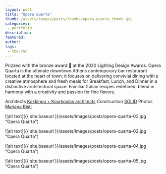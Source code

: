 ```yaml
---
layout: post
title: "Opera Quarta"
thumb: /assets/images/posts/thumbs/opera-quarta_thumb.jpg
categories:
 - portfolio
description:
featured:
author: 
tags:
 - the-fun
---
```


Prizzed with the bronze award 🥉 at the 2020 Lighting Design Awards. Opera Quarta is the ultimate downtown Athens contemporary bar restaurant located at the heart of town; it focuses on delivering convivial dining with a creative atmosphere and fresh meals for Breakfast, Lunch, and Dinner in a distinctive architectural space. Familiar Italian recipes redefined, blend in harmony with a creativity and passion for fine flavors.

<p class="credits">
    <span class="title">Architects</span>
        <span class="contributor"><a href="http://www.kokkinoukourkoulas.com/en/">Kokkinou + Kourkoulas architects</a></span>
    <span class="title">Construction</span>
        <span class="contributor"><a href="https://www.solid.com.gr/">SOLID</a></span>
    <span class="title">Photos</span>
        <span class="contributor"><a href="https://www.marianabisti.com/">Mariana Bisti</a></span>
</p>

![alt text]({{ site.baseurl }}/assets/images/posts/opera-quarta-03.jpg "Opera Quarta")

![alt text]({{ site.baseurl }}/assets/images/posts/opera-quarta-02.jpg "Opera Quarta")

![alt text]({{ site.baseurl }}/assets/images/posts/opera-quarta-04.jpg "Opera Quarta")

![alt text]({{ site.baseurl }}/assets/images/posts/opera-quarta-05.jpg "Opera Quarta")
